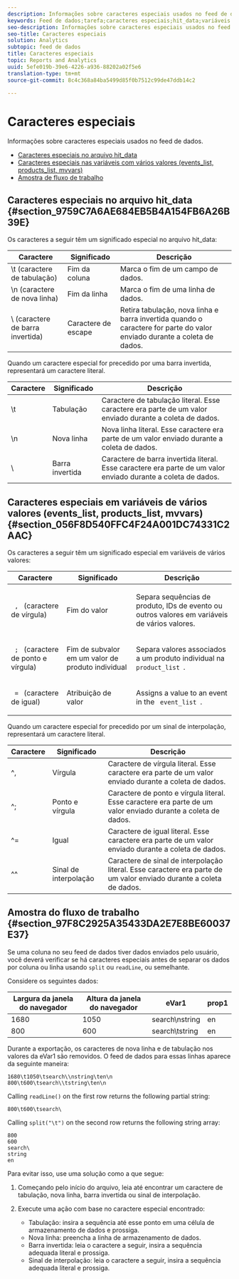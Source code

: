 ```yaml
---
description: Informações sobre caracteres especiais usados no feed de dados.
keywords: Feed de dados;tarefa;caracteres especiais;hit_data;variáveis de vários valores;events_list;products_list;mvvars
seo-description: Informações sobre caracteres especiais usados no feed de dados.
seo-title: Caracteres especiais
solution: Analytics
subtopic: feed de dados
title: Caracteres especiais
topic: Reports and Analytics
uuid: 5efe019b-39e6-4226-a936-88202a02f5e6
translation-type: tm+mt
source-git-commit: 8c4c368a84ba5499d85f0b7512c99de47ddb14c2

---
```



# Caracteres especiais

Informações sobre caracteres especiais usados no feed de dados.

* [Caracteres especiais no arquivo hit_data](/help/export/analytics-data-feed/c-df-contents/datafeeds-spec-chars.md#section_9759C7A6AE684EB5B4A154FB6A26B39E)
* [Caracteres especiais nas variáveis com vários valores (events_list, products_list, mvvars)](/help/export/analytics-data-feed/c-df-contents/datafeeds-spec-chars.md#section_056F8D540FFC4F24A001DC74331C2AAC)
* [Amostra de fluxo de trabalho](/help/export/analytics-data-feed/c-df-contents/datafeeds-spec-chars.md#section_97F8C2925A35433DA2E7E8BE60037E37)

## Caracteres especiais no arquivo hit_data {#section_9759C7A6AE684EB5B4A154FB6A26B39E}

Os caracteres a seguir têm um significado especial no arquivo hit_data:

| Caractere | Significado | Descrição |
|--- |--- |--- |
| \t (caractere de tabulação) | Fim da coluna | Marca o fim de um campo de dados. |
| \n (caractere de nova linha) | Fim da linha | Marca o fim de uma linha de dados. |
| \  (caractere de barra invertida) | Caractere de escape | Retira tabulação, nova linha e barra invertida quando o caractere for parte do valor enviado durante a coleta de dados. |

Quando um caractere especial for precedido por uma barra invertida, representará um caractere literal.

| Caractere | Significado | Descrição |
|--- |--- |--- |
| \\t | Tabulação | Caractere de tabulação literal. Esse caractere era parte de um valor enviado durante a coleta de dados. |
| \\n | Nova linha | Nova linha literal. Esse caractere era parte de um valor enviado durante a coleta de dados. |
| \\ | Barra invertida | Caractere de barra invertida literal. Esse caractere era parte de um valor enviado durante a coleta de dados. |

## Caracteres especiais em variáveis de vários valores (events_list, products_list, mvvars) {#section_056F8D540FFC4F24A001DC74331C2AAC}

Os caracteres a seguir têm um significado especial em variáveis de vários valores:

<table id="table_FDA13DE05A784ED4972C2955BD2642C7"> 
 <thead> 
  <tr> 
   <th colname="col1" class="entry"> Caractere </th> 
   <th colname="col02" class="entry"> Significado </th> 
   <th colname="col2" class="entry"> Descrição </th> 
  </tr> 
 </thead>
 <tbody> 
  <tr> 
   <td colname="col1"> <code> , </code> (caractere de vírgula) </td> 
   <td colname="col02"> Fim do valor </td> 
   <td colname="col2"> <p>Separa sequências de produto, IDs de evento ou outros valores em variáveis de vários valores. </p> </td> 
  </tr> 
  <tr> 
   <td colname="col1"> <code> ; </code> (caractere de ponto e vírgula) </td> 
   <td colname="col02"> Fim de subvalor em um valor de produto individual </td> 
   <td colname="col2"> <p>Separa valores associados a um produto individual na <code> product_list </code>. </p> </td> 
  </tr> 
  <tr> 
   <td colname="col1"> <code> = </code> (caractere de igual) </td> 
   <td colname="col02"> Atribuição de valor </td> 
   <td colname="col2"> <p>Assigns a value to an event in the <code> event_list </code>. </p> </td> 
  </tr> 
 </tbody> 
</table>

Quando um caractere especial for precedido por um sinal de interpolação, representará um caractere literal.

| Caractere | Significado | Descrição |
|--- |--- |--- |
| ^, | Vírgula | Caractere de vírgula literal. Esse caractere era parte de um valor enviado durante a coleta de dados. |
| ^; | Ponto e vírgula | Caractere de ponto e vírgula literal. Esse caractere era parte de um valor enviado durante a coleta de dados. |
| ^= | Igual | Caractere de igual literal. Esse caractere era parte de um valor enviado durante a coleta de dados. |
| ^^ | Sinal de interpolação | Caractere de sinal de interpolação literal. Esse caractere era parte de um valor enviado durante a coleta de dados. |

## Amostra do fluxo de trabalho {#section_97F8C2925A35433DA2E7E8BE60037E37}

Se uma coluna no seu feed de dados tiver dados enviados pelo usuário, você deverá verificar se há caracteres especiais antes de separar os dados por coluna ou linha usando `split` ou `readLine`, ou semelhante.

Considere os seguintes dados:

| Largura da janela do navegador | Altura da janela do navegador | eVar1 | prop1 |
|---|---|---|---|
| 1680 | 1050 | search\nstring | en |
| 800 | 600 | search\tstring | en |

Durante a exportação, os caracteres de nova linha e de tabulação nos valores da eVar1 são removidos. O feed de dados para essas linhas aparece da seguinte maneira:

```
1680\t1050\tsearch\\nstring\ten\n 
800\t600\tsearch\\tstring\ten\n
```

Calling `readLine()` on the first row returns the following partial string:

```
800\t600\tsearch\
```

Calling `split("\t")` on the second row returns the following string array:

```
800 
600 
search\ 
string 
en
```

Para evitar isso, use uma solução como a que segue:

1. Começando pelo início do arquivo, leia até encontrar um caractere de tabulação, nova linha, barra invertida ou sinal de interpolação.
1. Execute uma ação com base no caractere especial encontrado:

   * Tabulação: insira a sequência até esse ponto em uma célula de armazenamento de dados e prossiga.
   * Nova linha: preencha a linha de armazenamento de dados.
   * Barra invertida: leia o caractere a seguir, insira a sequência adequada literal e prossiga.
   * Sinal de interpolação: leia o caractere a seguir, insira a sequência adequada literal e prossiga.

